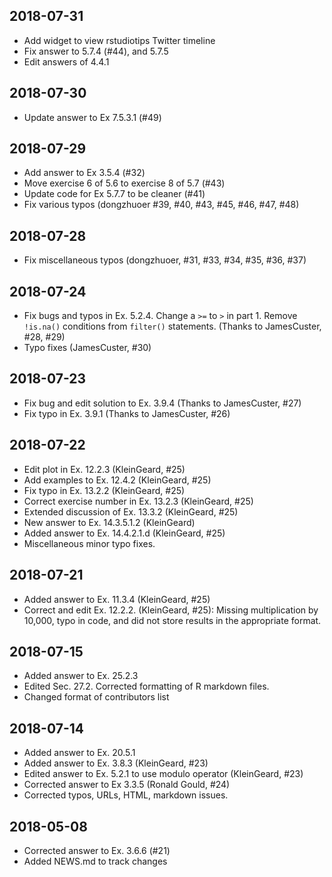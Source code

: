 ## 2018-07-31

-   Add widget to view rstudiotips Twitter timeline
-   Fix answer to 5.7.4 (#44), and 5.7.5
-   Edit answers of 4.4.1

## 2018-07-30

-   Update answer to Ex 7.5.3.1 (#49)

## 2018-07-29

-   Add answer to Ex 3.5.4 (#32)
-   Move exercise 6 of 5.6 to exercise 8 of 5.7 (#43)
-   Update code for Ex 5.7.7 to be cleaner (#41)
-   Fix various typos (dongzhuoer #39, #40, #43, #45, #46, #47, #48)

## 2018-07-28

-   Fix miscellaneous typos (dongzhuoer, #31, #33, #34, #35, #36, #37)

## 2018-07-24

-   Fix bugs and typos in Ex. 5.2.4. Change a `>=` to `>` in part 1. Remove `!is.na()` conditions from `filter()` statements. (Thanks to JamesCuster, #28, #29)
-   Typo fixes (JamesCuster, #30)

## 2018-07-23

-   Fix bug and edit solution to Ex. 3.9.4 (Thanks to JamesCuster, #27)
-   Fix typo in Ex. 3.9.1 (Thanks to JamesCuster, #26)

## 2018-07-22

-   Edit plot in Ex. 12.2.3 (KleinGeard, #25)
-   Add examples to Ex. 12.4.2 (KleinGeard, #25)
-   Fix typo in Ex. 13.2.2 (KleinGeard, #25)
-   Correct exercise number in Ex. 13.2.3 (KleinGeard, #25)
-   Extended discussion of Ex. 13.3.2 (KleinGeard, #25)
-   New answer to Ex. 14.3.5.1.2 (KleinGeard)
-   Added answer to Ex. 14.4.2.1.d (KleinGeard, #25)
-   Miscellaneous minor typo fixes.

## 2018-07-21

-   Added answer to Ex. 11.3.4 (KleinGeard, #25)
-   Correct and edit Ex. 12.2.2. (KleinGeard, #25): Missing multiplication by 10,000, typo in code, and did not store results in the appropriate format.

## 2018-07-15

-   Added answer to Ex. 25.2.3
-   Edited Sec. 27.2. Corrected formatting of R markdown files.
-   Changed format of contributors list

## 2018-07-14

-   Added answer to Ex. 20.5.1
-   Added answer to Ex. 3.8.3 (KleinGeard, #23)
-   Edited answer to Ex. 5.2.1 to use modulo operator (KleinGeard, #23)
-   Corrected answer to Ex 3.3.5 (Ronald Gould, #24)
-   Corrected typos, URLs, HTML, markdown issues.

## 2018-05-08

-   Corrected answer to Ex. 3.6.6 (#21)
-   Added NEWS.md to track changes
